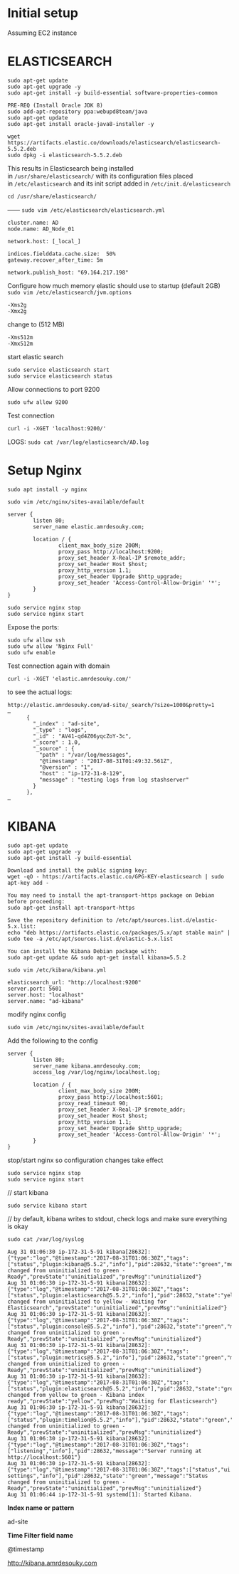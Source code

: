 # Initial setup

Assuming EC2 instance

# ELASTICSEARCH

```
sudo apt-get update
sudo apt-get upgrade -y
sudo apt-get install -y build-essential software-properties-common

PRE-REQ (Install Oracle JDK 8)
sudo add-apt-repository ppa:webupd8team/java
sudo apt-get update
sudo apt-get install oracle-java8-installer -y

wget https://artifacts.elastic.co/downloads/elasticsearch/elasticsearch-5.5.2.deb
sudo dpkg -i elasticsearch-5.5.2.deb
```

This results in Elasticsearch being installed in `/usr/share/elasticsearch/` with its configuration files placed in `/etc/elasticsearch` and its init script added in `/etc/init.d/elasticsearch`

```
cd /usr/share/elasticsearch/
```

——
`sudo vim /etc/elasticsearch/elasticsearch.yml`

```
cluster.name: AD
node.name: AD_Node_01

network.host: [_local_]

indices.fielddata.cache.size:  50%
gateway.recover_after_time: 5m

network.publish_host: "69.164.217.198"
```

Configure how much memory elastic should use to startup (default 2GB)
`sudo vim /etc/elasticsearch/jvm.options`
```
-Xms2g
-Xmx2g
```
change to (512 MB)
```
-Xms512m
-Xmx512m
```
start elastic search
```
sudo service elasticsearch start
sudo service elasticsearch status
```

Allow connections to port 9200
```
sudo ufw allow 9200
```

Test connection
```
curl -i -XGET 'localhost:9200/'
```

LOGS:
`
sudo cat /var/log/elasticsearch/AD.log
`

# Setup Nginx

```
sudo apt install -y nginx
```

`sudo vim /etc/nginx/sites-available/default`
```
server {
        listen 80;
        server_name elastic.amrdesouky.com;

        location / {
                client_max_body_size 200M;
                proxy_pass http://localhost:9200;
                proxy_set_header X-Real-IP $remote_addr;
                proxy_set_header Host $host;
                proxy_http_version 1.1;
                proxy_set_header Upgrade $http_upgrade;
                proxy_set_header 'Access-Control-Allow-Origin' '*';
        }
}
```

```
sudo service nginx stop
sudo service nginx start
```

Expose the ports:

```
sudo ufw allow ssh
sudo ufw allow 'Nginx Full'
sudo ufw enable
```

Test connection again with domain
```
curl -i -XGET 'elastic.amrdesouky.com/'
```


to see the actual logs:
```
http://elastic.amrdesouky.com/ad-site/_search/?size=1000&pretty=1
…
      {
        "_index" : "ad-site",
        "_type" : "logs",
        "_id" : "AV41-qd4Z06yqcZoY-3c",
        "_score" : 1.0,
        "_source" : {
          "path" : "/var/log/messages",
          "@timestamp" : "2017-08-31T01:49:32.561Z",
          "@version" : "1",
          "host" : "ip-172-31-8-129",
          "message" : "testing logs from log stashserver"
        }
      },
…
```

# KIBANA

```
sudo apt-get update
sudo apt-get upgrade -y
sudo apt-get install -y build-essential

Download and install the public signing key:
wget -qO - https://artifacts.elastic.co/GPG-KEY-elasticsearch | sudo apt-key add -

You may need to install the apt-transport-https package on Debian before proceeding:
sudo apt-get install apt-transport-https

Save the repository definition to /etc/apt/sources.list.d/elastic-5.x.list:
echo "deb https://artifacts.elastic.co/packages/5.x/apt stable main" | sudo tee -a /etc/apt/sources.list.d/elastic-5.x.list

You can install the Kibana Debian package with:
sudo apt-get update && sudo apt-get install kibana=5.5.2
```

```
sudo vim /etc/kibana/kibana.yml
```
```
elasticsearch_url: "http://localhost:9200"
server.port: 5601
server.host: "localhost"
server.name: "ad-kibana"
```

modify nginx config

```
sudo vim /etc/nginx/sites-available/default
```

Add the following to the config
```
server {
        listen 80;
        server_name kibana.amrdesouky.com;
        access_log /var/log/nginx/localhost.log;

        location / {
                client_max_body_size 200M;
                proxy_pass http://localhost:5601;
                proxy_read_timeout 90;
                proxy_set_header X-Real-IP $remote_addr;
                proxy_set_header Host $host;
                proxy_http_version 1.1;
                proxy_set_header Upgrade $http_upgrade;
                proxy_set_header 'Access-Control-Allow-Origin' '*';
        }
}
```

stop/start nginx so configuration changes take effect
```
sudo service nginx stop
sudo service nginx start
```

// start kibana

`
sudo service kibana start
`

// by default, kibana writes to stdout, check logs and make sure everything is okay

`sudo cat /var/log/syslog`

```
Aug 31 01:06:30 ip-172-31-5-91 kibana[28632]: {"type":"log","@timestamp":"2017-08-31T01:06:30Z","tags":["status","plugin:kibana@5.5.2","info"],"pid":28632,"state":"green","message":"Status changed from uninitialized to green - Ready","prevState":"uninitialized","prevMsg":"uninitialized"}
Aug 31 01:06:30 ip-172-31-5-91 kibana[28632]: {"type":"log","@timestamp":"2017-08-31T01:06:30Z","tags":["status","plugin:elasticsearch@5.5.2","info"],"pid":28632,"state":"yellow","message":"Status changed from uninitialized to yellow - Waiting for Elasticsearch","prevState":"uninitialized","prevMsg":"uninitialized"}
Aug 31 01:06:30 ip-172-31-5-91 kibana[28632]: {"type":"log","@timestamp":"2017-08-31T01:06:30Z","tags":["status","plugin:console@5.5.2","info"],"pid":28632,"state":"green","message":"Status changed from uninitialized to green - Ready","prevState":"uninitialized","prevMsg":"uninitialized"}
Aug 31 01:06:30 ip-172-31-5-91 kibana[28632]: {"type":"log","@timestamp":"2017-08-31T01:06:30Z","tags":["status","plugin:metrics@5.5.2","info"],"pid":28632,"state":"green","message":"Status changed from uninitialized to green - Ready","prevState":"uninitialized","prevMsg":"uninitialized"}
Aug 31 01:06:30 ip-172-31-5-91 kibana[28632]: {"type":"log","@timestamp":"2017-08-31T01:06:30Z","tags":["status","plugin:elasticsearch@5.5.2","info"],"pid":28632,"state":"green","message":"Status changed from yellow to green - Kibana index ready","prevState":"yellow","prevMsg":"Waiting for Elasticsearch"}
Aug 31 01:06:30 ip-172-31-5-91 kibana[28632]: {"type":"log","@timestamp":"2017-08-31T01:06:30Z","tags":["status","plugin:timelion@5.5.2","info"],"pid":28632,"state":"green","message":"Status changed from uninitialized to green - Ready","prevState":"uninitialized","prevMsg":"uninitialized"}
Aug 31 01:06:30 ip-172-31-5-91 kibana[28632]: {"type":"log","@timestamp":"2017-08-31T01:06:30Z","tags":["listening","info"],"pid":28632,"message":"Server running at http://localhost:5601"}
Aug 31 01:06:30 ip-172-31-5-91 kibana[28632]: {"type":"log","@timestamp":"2017-08-31T01:06:30Z","tags":["status","ui settings","info"],"pid":28632,"state":"green","message":"Status changed from uninitialized to green - Ready","prevState":"uninitialized","prevMsg":"uninitialized"}
Aug 31 01:06:44 ip-172-31-5-91 systemd[1]: Started Kibana.
```

**Index name or pattern**

ad-site

**Time Filter field name**

@timestamp

http://kibana.amrdesouky.com
